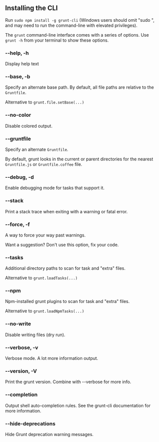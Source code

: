 ## Installing the CLI

Run `sudo npm install -g grunt-cli` (Windows users should omit "sudo ", and may need to run the command-line with elevated privileges).

The `grunt` command-line interface comes with a series of options. Use `grunt -h` from your terminal to show these options.

### --help, -h
Display help text

### --base, -b
Specify an alternate base path. By default, all file paths are relative to the `Gruntfile`.

Alternative to `grunt.file.setBase(...)`

### --no-color
Disable colored output.

### --gruntfile
Specify an alternate `Gruntfile`.

By default, grunt looks in the current or parent directories for the nearest `Gruntfile.js` or `Gruntfile.coffee` file.

### --debug, -d
Enable debugging mode for tasks that support it.

### --stack
Print a stack trace when exiting with a warning or fatal error.

### --force, -f
A way to force your way past warnings.

Want a suggestion? Don't use this option, fix your code.

### --tasks
Additional directory paths to scan for task and "extra" files.

Alternative to `grunt.loadTasks(...)`

### --npm
Npm-installed grunt plugins to scan for task and "extra" files.

Alternative to `grunt.loadNpmTasks(...)`

### --no-write
Disable writing files (dry run).

### --verbose, -v
Verbose mode. A lot more information output.

### --version, -V
Print the grunt version. Combine with --verbose for more info.

### --completion
Output shell auto-completion rules. See the grunt-cli documentation for more information.

### --hide-deprecations
Hide Grunt deprecation warning messages.
